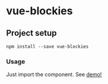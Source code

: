 # vue-blockies

## Project setup
```
npm install --save vue-blockies
```

### Usage
Just import the component.
See <a href="https://eugenioclrc.github.io/vue-blockies/demo">demo!</a>
